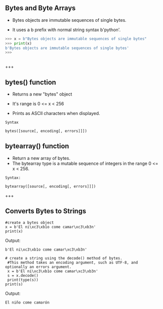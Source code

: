 ## Bytes and Byte Arrays

* Bytes objects are immutable sequences of single bytes. 

* It uses a b prefix with normal string syntax  b'python'. 

```python
>>> x = b"Bytes objects are immutable sequences of single bytes" 
>>> print(x) 
b'Bytes objects are immutable sequences of single bytes'
>>>
 
```

+++

## bytes() function
* Returns a new "bytes" object 
* It's range is 0 <= x < 256

* Prints as ASCII characters when displayed.

```
Syntax

bytes([source[, encoding[, errors]]])

```

## bytearray() function 

* Return a new array of bytes. 
* The bytearray type is a mutable sequence of integers in the range 0 <= x < 256. 

```
Syntax:

bytearray([source[, encoding[, errors]]])

```


+++

## Converts Bytes to Strings

  
```
#create a bytes object
x = b'El ni\xc3\xb1o come camar\xc3\xb3n' 
print(x) 

```

Output:

```
b'El ni\xc3\xb1o come camar\xc3\xb3n' 

```



```
# create a string using the decode() method of bytes.
 #This method takes an encoding argument, such as UTF-8, and optionally an errors argument.
 x = b'El ni\xc3\xb1o come camar\xc3\xb3n'
 s = x.decode()
 print(type(s))
print(s) 

```


Output:

```
El niño come camarón

```